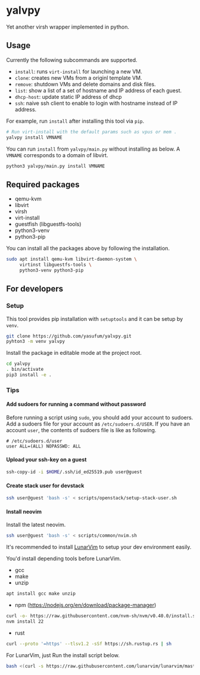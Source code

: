 # yalvpy

Yet another virsh wrapper implemented in python.

## Usage

Currently the following subcommands are supported.

* `install`: runs `virt-install` for launching a new VM.
* `clone`: creates new VMs from a originl template VM. 
* `remove`: shutdown VMs and delete domains and disk files.
* `list`: show a list of a set of hostname and IP address of each guest.
* `dhcp-host`: update static IP address of dhcp
* `ssh`: naive ssh client to enable to login with hostname
  instead of IP address.

For example, run `install` after installing this tool via `pip`.

```sh
# Run virt-install with the default params such as vpus or mem .
yalvpy install VMNAME
```

You can run `install` from `yalvpy/main.py` without installing as below.
A `VMNAME` corresponds to a domain of libvirt.

```sh
python3 yalvpy/main.py install VMNAME
```


## Required packages

* qemu-kvm
* libvirt
* virsh
* virt-install
* guestfish (libguestfs-tools)
* python3-venv
* python3-pip

You can install all the packages above by following the installation.

```sh
sudo apt install qemu-kvm libvirt-daemon-system \
     virtinst libguestfs-tools \
     python3-venv python3-pip
```

## For developers

### Setup

This tool provides pip installation with `setuptools` and it can be setup
by `venv`.

```sh
git clone https://github.com/yasufum/yalvpy.git
pyhton3 -m venv yalvpy
```

Install the package in editable mode at the project root.

```sh
cd yalvpy
. bin/activate
pip3 install -e .
```

### Tips

#### Add sudoers for running a command without password

Before running a script using `sudo`, you should add your account to sudoers.
Add a sudoers file for your account as `/etc/sudoers.d/USER`. If you have
an account `user`, the contents of sudoers file is like as following.

```
# /etc/sudoers.d/user
user ALL=(ALL) NOPASSWD: ALL
```

#### Upload your ssh-key on a guest

```sh
ssh-copy-id -i $HOME/.ssh/id_ed25519.pub user@guest
```

#### Create stack user for devstack

```sh
ssh user@guest 'bash -s' < scripts/openstack/setup-stack-user.sh
```

#### Install neovim

Install the latest neovim.

```sh
ssh user@guest 'bash -s' < scripts/common/nvim.sh
```

It's recommended to install
[LunarVim](https://www.lunarvim.org/)
to setup your dev environment easily.

You'd install depending tools before LunarVim.

* gcc
* make
* unzip
```sh
apt install gcc make unzip
```

* npm (https://nodejs.org/en/download/package-manager)

```sh
curl -o- https://raw.githubusercontent.com/nvm-sh/nvm/v0.40.0/install.sh | bash
nvm install 22
```

* rust
```sh
curl --proto '=https' --tlsv1.2 -sSf https://sh.rustup.rs | sh
```

For LunarVim, just Run the install script below.

```sh
bash <(curl -s https://raw.githubusercontent.com/lunarvim/lunarvim/master/utils/installer/install.sh)
```
